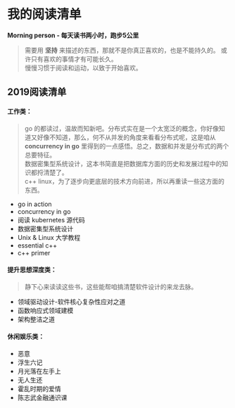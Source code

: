 # 我的阅读清单
**Morning person - 每天读书两小时，跑步5公里**  
>需要用 **坚持** 来描述的东西，那就不是你真正喜欢的，也是不能持久的。 或许只有喜欢的事情才有可能长久。  
慢慢习惯于阅读和运动，以致于开始喜欢。  

  
## 2019阅读清单

#### 工作类：
> go 的都读过，温故而知新吧。分布式实在是一个太宽泛的概念，你好像知道又好像不知道，那么，何不从并发的角度来看看分布式呢，这是咱从 **concurrency in go** 里得到的一点感悟。总之，数据和并发是分布式的两个总要特征。  
数据密集型系统设计，这本书简直是把数据库方面的历史和发展过程中的知识都捋清楚了。  
c++  linux，为了逐步向更底层的技术方向前进，所以再重读一些这方面的东西。
- go in action 
- concurrency in go
- 阅读 kubernetes 源代码
- 数据密集型系统设计
- Unix & Linux 大学教程
- essential c++
- c++ primer

#### 提升思想深度类：
> 静下心来读读这些书，这些能帮咱搞清楚软件设计的来龙去脉。
- 领域驱动设计-软件核心复杂性应对之道
- 函数响应式领域建模
- 架构整洁之道

#### 休闲娱乐类：
- 恶意
- 浮生六记
- 月光落在左手上
- 无人生还
- 霍乱时期的爱情
- 陈志武金融通识课

